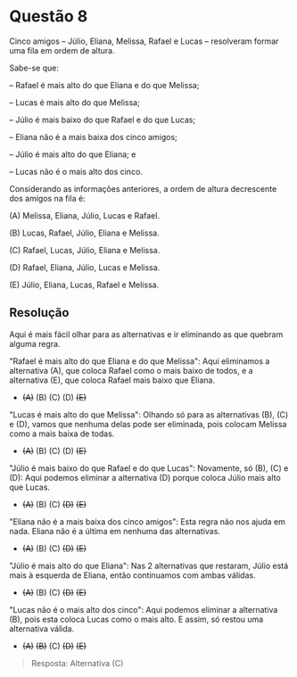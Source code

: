 # Questão 8

Cinco amigos – Júlio, Eliana, Melissa, Rafael e Lucas – resolveram formar uma fila em ordem de altura.

Sabe-se que:

– Rafael é mais alto do que Eliana e do que Melissa;

– Lucas é mais alto do que Melissa;

– Júlio é mais baixo do que Rafael e do que Lucas;

– Eliana não é a mais baixa dos cinco amigos;

– Júlio é mais alto do que Eliana; e

– Lucas não é o mais alto dos cinco.
  
Considerando as informações anteriores, a ordem de altura decrescente dos amigos na fila é:

(A) Melissa, Eliana, Júlio, Lucas e Rafael.

(B) Lucas, Rafael, Júlio, Eliana e Melissa.

(C) Rafael, Lucas, Júlio, Eliana e Melissa.

(D) Rafael, Eliana, Júlio, Lucas e Melissa.

(E) Júlio, Eliana, Lucas, Rafael e Melissa.

## Resolução

Aqui é mais fácil olhar para as alternativas e ir eliminando as que quebram alguma regra.

"Rafael é mais alto do que Eliana e do que Melissa": Aqui eliminamos a alternativa (A), que coloca Rafael como o mais baixo de todos, e a alternativa (E), que coloca Rafael mais baixo que Eliana.

- ~~(A)~~ (B) (C) (D) ~~(E)~~

"Lucas é mais alto do que Melissa": Olhando só para as alternativas (B), (C) e (D), vamos que nenhuma delas pode ser eliminada, pois colocam Melissa como a mais baixa de todas.

- ~~(A)~~ (B) (C) (D) ~~(E)~~

"Júlio é mais baixo do que Rafael e do que Lucas": Novamente, só (B), (C) e (D): Aqui podemos eliminar a alternativa (D) porque coloca Júlio mais alto que Lucas.

- ~~(A)~~ (B) (C) ~~(D)~~ ~~(E)~~


"Eliana não é a mais baixa dos cinco amigos": Esta regra não nos ajuda em nada. Eliana não é a última em nenhuma das alternativas.

- ~~(A)~~ (B) (C) ~~(D)~~ ~~(E)~~

"Júlio é mais alto do que Eliana": Nas 2 alternativas que restaram, Júlio está mais à esquerda de Eliana, então continuamos com ambas válidas.

- ~~(A)~~ (B) (C) ~~(D)~~ ~~(E)~~

"Lucas não é o mais alto dos cinco": Aqui podemos eliminar a alternativa (B), pois esta coloca Lucas como o mais alto. E assim, só restou uma alternativa válida.
- ~~(A)~~ ~~(B)~~ (C) ~~(D)~~ ~~(E)~~

> Resposta: Alternativa (C)




